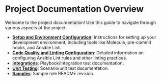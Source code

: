 # Project Documentation Overview

Welcome to the project documentation! Use this guide to navigate through various aspects of the project.

* [**Setup and Environment Configuration**](setup/README.md): Instructions for setting up your development environment, including tools like Molecule, pre-commit hooks, and Ansible Lint.
* [**Code Quality and Linting Configuration**](linting/README.md): Detailed information on configuring Ansible Lint rules and other linting practices.
* [**Integrations**](integrations/README.md): Playbook/integration test documentation.
* [**Unit Testing**](units/README.md): Scenario/unit test documentation.
* [**Samples**](samples/configure_json5_files_role/README.md): Sample role README revision.
